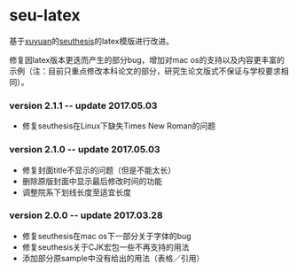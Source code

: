 # seu-latex
基于[xuyuan](https://github.com/xuyuan)的[seuthesis](https://github.com/xuyuan/seuthesis)的latex模版进行改进。

修复因latex版本更迭而产生的部分bug，增加对mac os的支持以及内容更丰富的示例（注：目前只重点修改本科论文的部分，研究生论文版式不保证与学校要求相同）。

### version 2.1.1 -- update 2017.05.03
* 修复seuthesis在Linux下缺失Times New Roman的问题

### version 2.1.0 -- update 2017.05.03
* 修复封面title不显示的问题（但是不能太长）
* 删除原版封面中显示最后修改时间的功能
* 调整院系下划线长度至适宜长度

### version 2.0.0 -- update 2017.03.28
* 修复seuthesis在mac os下一部分关于字体的bug
* 修复seuthesis关于CJK宏包一些不再支持的用法
* 添加部分原sample中没有给出的用法（表格／引用）

